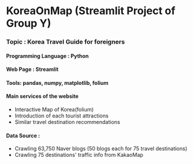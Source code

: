 # KoreaOnMap (Streamlit Project of Group Y)
### Topic : Korea Travel Guide for foreigners
#### Programming Language : Python
#### Web Page : Streamlit
#### Tools: pandas, numpy, matplotlib, folium
#### Main services of the website
- Interactive Map of Korea(folium)
- Introduction of each tourist attractions
- Similar travel destination recommendations
#### Data Source : 
- Crawling 63,750 Naver blogs (50 blogs each for 75 travel destinations)
- Crawling 75 destinations' traffic info from KakaoMap
